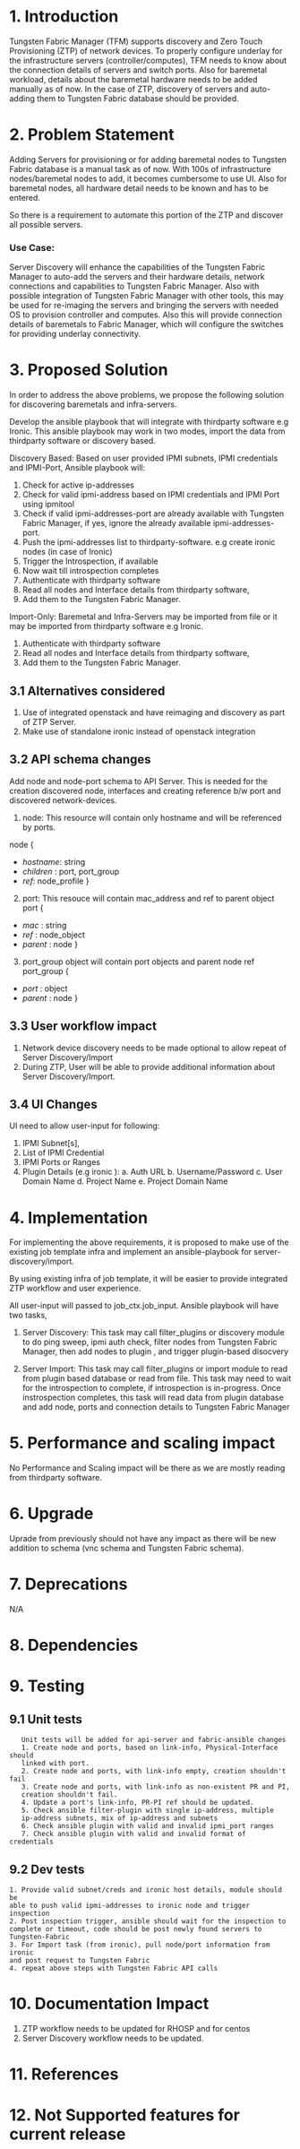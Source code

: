 # 1. Introduction
Tungsten Fabric Manager (TFM) supports discovery and Zero Touch Provisioning (ZTP) of
network devices. To properly configure underlay for the infrastructure servers
(controller/computes), TFM needs to know about the connection details of
servers and switch ports. Also for baremetal workload, details about the
baremetal hardware needs to be added manually as of now. In the case of ZTP,
discovery of servers and auto-adding them to Tungsten Fabric database should be
provided.

# 2. Problem Statement
Adding Servers for provisioning or for adding baremetal nodes to
Tungsten Fabric database is a manual task as of now. With 100s of infrastructure
nodes/baremetal nodes to add, it becomes cumbersome to use UI. Also for
baremetal nodes, all hardware detail needs to be known and has to be entered.

So there is a requirement to automate this portion of the ZTP and discover all
possible servers.

### Use Case:
Server Discovery will enhance the capabilities of the Tungsten Fabric Manager
to auto-add the servers and their hardware details, network connections and
capabilities to Tungsten Fabric Manager. Also with possible integration of
Tungsten Fabric Manager with other tools, this may be used for re-imaging the
servers and bringing the servers with needed OS to provision controller and
computes.
Also this will provide connection details of baremetals to Fabric Manager,
which will configure the switches for providing underlay connectivity.

# 3. Proposed Solution
In order to address the above problems, we propose the following solution for
discovering baremetals and infra-servers.

Develop the ansible playbook that will integrate with thirdparty software e.g
Ironic. This ansible playbook may work in two modes, import the data from
thirdparty software or discovery based.

Discovery Based: Based on user provided IPMI subnets, IPMI credentials and
IPMI-Port, Ansible playbook will:
1. Check for active ip-addresses
2. Check for valid ipmi-address based on IPMI credentials and IPMI Port using
ipmitool
3. Check if valid ipmi-addresses-port are already available with Tungsten
Fabric Manager,
if yes, ignore the already available ipmi-addresses-port.
4. Push the ipmi-addresses list to thirdparty-software. e.g create ironic
nodes (in case of Ironic)
5. Trigger the Introspection, if available
6. Now wait till introspection completes
7. Authenticate with thirdparty software
8. Read all nodes and Interface details from thirdparty software,
9. Add them to the Tungsten Fabric Manager.

Import-Only: Baremetal and Infra-Servers may be imported from file or it may
be imported from thirdparty software e.g Ironic.
1. Authenticate with thirdparty software
2. Read all nodes and Interface details from thirdparty software,
3. Add them to the Tungsten Fabric Manager.

## 3.1 Alternatives considered
1. Use of integrated openstack and have reimaging and discovery as part of ZTP
Server.
2. Make use of standalone ironic instead of openstack integration

## 3.2 API schema changes
Add node and node-port schema to API Server. This is needed for the
creation discovered node, interfaces and creating reference b/w port and
discovered network-devices.

1. node: This resource will contain only hostname and will be referenced by
ports.

node {
- *hostname*: string
- *children* : port, port_group
- *ref*: node_profile
}
2. port: This resouce will contain mac_address and ref to parent object
port {
- *mac* : string
- *ref* : node_object
- *parent* : node
}
3. port_group object will contain port objects and parent node ref
port_group {
- *port* : object
- *parent* : node
}

## 3.3 User workflow impact
1. Network device discovery needs to be made optional to allow repeat of
Server Discovery/Import
2. During ZTP, User will be able to provide additional information about
Server Discovery/Import.

## 3.4 UI Changes
UI need to allow user-input for following:
1. IPMI Subnet[s],
2. List of IPMI Credential
3. IPMI Ports or Ranges
4. Plugin Details (e.g ironic ):
  a. Auth URL
  b. Username/Password
  c. User Domain Name
  d. Project Name
  e. Project Domain Name


# 4. Implementation
For implementing the above requirements, it is proposed to make use of the
existing job template infra and implement an ansible-playbook for
server-discovery/import.

By using existing infra of job template, it will be easier to  provide
integrated ZTP workflow and user experience.

All user-input will passed to job_ctx.job_input. Ansible playbook will have
two tasks,
1. Server Discovery: This task may call filter_plugins or discovery module to
   do ping sweep, ipmi auth check, filter nodes from Tungsten Fabric Manager, then
   add nodes to plugin , and trigger plugin-based disocvery

2. Server Import: This task may call filter_plugins or import module to read
   from plugin based database or read from file. This task may need to wait
   for the introspection to complete, if introspection is in-progress. Once
   instrospection completes, this task will read data from plugin database and
   add node, ports and connection details to Tungsten Fabric Manager

# 5. Performance and scaling impact
No Performance and Scaling impact will be there as we are mostly reading from
thirdparty software.

# 6. Upgrade
Uprade from previously should not have any impact as there will be new addition to
schema (vnc schema and Tungsten Fabric schema).

# 7. Deprecations
N/A
# 8. Dependencies

# 9. Testing
## 9.1 Unit tests
       Unit tests will be added for api-server and fabric-ansible changes
       1. Create node and ports, based on link-info, Physical-Interface should
       linked with port.
       2. Create node and ports, with link-info empty, creation shouldn't fail
       3. Create node and ports, with link-info as non-existent PR and PI,
       creation shouldn't fail.
       4. Update a port's link-info, PR-PI ref should be updated.
       5. Check ansible filter-plugin with single ip-address, multiple
       ip-address subnets, mix of ip-address and subnets
       6. Check ansible plugin with valid and invalid ipmi_port ranges
       7. Check ansible plugin with valid and invalid format of credentials

## 9.2 Dev tests
    1. Provide valid subnet/creds and ironic host details, module should be
    able to push valid ipmi-addresses to ironic node and trigger inspection
    2. Post inspection trigger, ansible should wait for the inspection to
    complete or timeout, code should be post newly found servers to
    Tungsten-Fabric
    3. For Import task (from ironic), pull node/port information from ironic
    and post request to Tungsten Fabric
    4. repeat above steps with Tungsten Fabric API calls


# 10. Documentation Impact
1. ZTP workflow needs to be updated for RHOSP and for centos
2. Server Discovery workflow needs to be updated.

# 11. References

# 12. Not Supported features for current release

